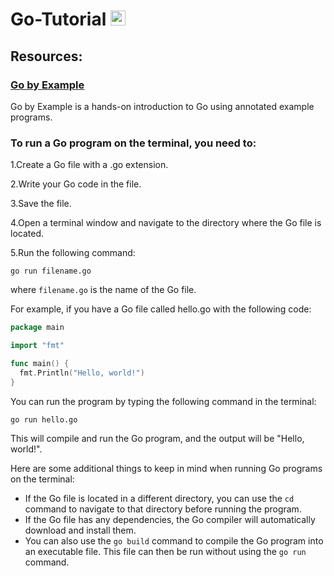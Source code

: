 # Go-Tutorial <img src="https://github.com/vidyesh95/Go-Tutorial/assets/13806493/ab0f1d12-9f5b-4c1e-ab05-f6cde0d372db" alt="drawing" width="24"/>

## Resources:

### [Go by Example](https://gobyexample.com/)

Go by Example is a hands-on introduction to Go using annotated example programs.

### To run a Go program on the terminal, you need to:

1.Create a Go file with a .go extension.

2.Write your Go code in the file.

3.Save the file.

4.Open a terminal window and navigate to the directory where the Go file is located.

5.Run the following command:

```shell
go run filename.go
```

where `filename.go` is the name of the Go file.

For example, if you have a Go file called hello.go with the following code:
```go
package main

import "fmt"

func main() {
  fmt.Println("Hello, world!")
}
```
You can run the program by typing the following command in the terminal:

```shell
go run hello.go
```

This will compile and run the Go program, and the output will be "Hello, world!".

Here are some additional things to keep in mind when running Go programs on the terminal:

- If the Go file is located in a different directory, you can use the ```cd``` command to navigate to that directory before running the program.
- If the Go file has any dependencies, the Go compiler will automatically download and install them.
- You can also use the ```go build``` command to compile the Go program into an executable file. This file can then be run without using the ```go run``` command.
